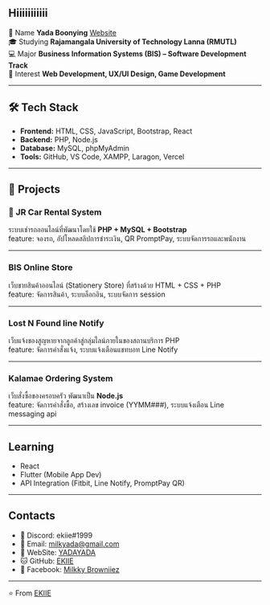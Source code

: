 ## Hiiiiiiiiiii

<!--
**EKIIE/EKIIE** is a ✨ _special_ ✨ repository because its `README.md` (this file) appears on your GitHub profile.

Here are some ideas to get you started:

- 🔭 I’m currently working on ...
- 🌱 I’m currently learning ...
- 👯 I’m looking to collaborate on ...
- 🤔 I’m looking for help with ...
- 💬 Ask me about ...
- 📫 How to reach me: ...
- 😄 Pronouns: ...
- ⚡ Fun fact: ...
-->

🍞 Name **Yada Boonying**  [Website](https://yada-ruby.vercel.app/)  
🎓 Studying **Rajamangala University of Technology Lanna (RMUTL)**  
💻 Major **Business Information Systems (BIS) – Software Development Track**  
🚀 Interest **Web Development, UX/UI Design, Game Development**

---

## 🛠️ Tech Stack
- **Frontend:** HTML, CSS, JavaScript, Bootstrap, React
- **Backend:** PHP, Node.js
- **Database:** MySQL, phpMyAdmin
- **Tools:** GitHub, VS Code, XAMPP, Laragon, Vercel

---

## 📌 Projects
### 🚗 JR Car Rental System
ระบบเช่ารถออนไลน์ที่พัฒนาโดยใช้ **PHP + MySQL + Bootstrap**  
feature: จองรถ, อัปโหลดสลิปการชำระเงิน, QR PromptPay, ระบบจัดการรถและพนักงาน

<!--
🔗 [ดูโปรเจกต์](https://github.com/EKI1E/Project-JRcarrental)
-->
---

### BIS Online Store  
เว็บขายสินค้าออนไลน์ (Stationery Store) ที่สร้างด้วย HTML + CSS + PHP  
feature: จัดการสินค้า, ระบบล็อกอิน, ระบบจัดการ session  

---

### Lost N Found line Notify  
เว็บแจ้งของสูญหายจากลูกค้าสู่กลุ่มไลน์ภายในของสถานบริการ PHP  
feature: จัดการคำสั่งแจ้ง, ระบบแจ้งเตือนแชทบอท Line Notify  

---

### Kalamae Ordering System
เว็บสั่งซื้อของครอบครัว พัฒนาเป็น **Node.js**  
feature: จัดการคำสั่งซื้อ, สร้างเลข invoice (YYMM###), ระบบแจ้งเตือน Line messaging api  

---

## Learning
- React
- Flutter (Mobile App Dev)
- API Integration (Fitbit, Line Notify, PromptPay QR)

---

## Contacts
- 👾 Discord: ekiie#1999  
- 📧 Email: milkyada@gmail.com  
- 🥪 WebSite: [YADAYADA](https://yada-ruby.vercel.app/)  
- 🐱 GitHub: [EKIIE](https://github.com/EKIIE)  
- 💼 Facebook: [Milkky Browniiez](https://www.facebook.com/milky.yada)  

---

⭐️ From [EKIIE](https://github.com/EKIIE)

